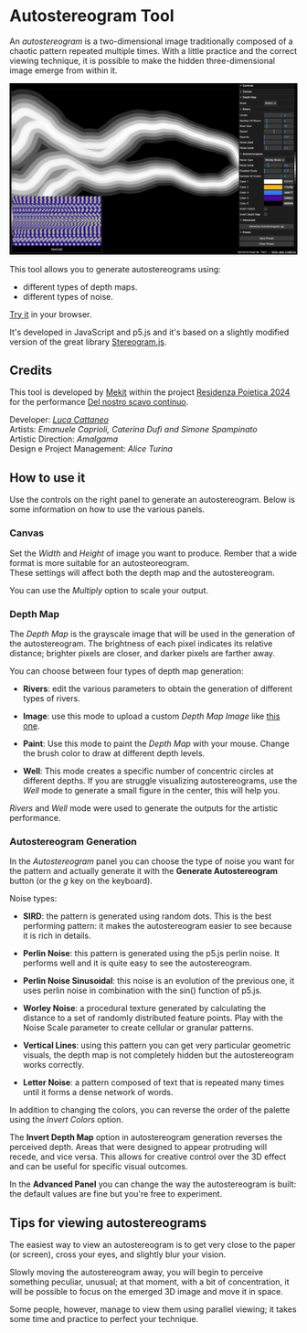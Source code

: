 # Autostereogram Tool

An *autostereogram* is a two-dimensional image traditionally composed of a chaotic pattern repeated multiple times. With a little practice and the correct viewing technique, it is possible to make the hidden three-dimensional image emerge from within it.

![A screenshot of the Autostereogram Tool](/assets/imgs/doc/preview-rivers.png)

This tool allows you to generate autostereograms using:
- different types of depth maps.  
- different types of noise.

[Try it](https://lucacattan3o.github.io/autostereogram-tool/index.html) in your browser.

It's developed in JavaScript and p5.js and it's based on a slightly modified version of the great library [Stereogram.js](https://github.com/tony-pizza/Stereogram.js).

## Credits

This tool is developed by [Mekit](https://www.mekit.it) within the project [Residenza Poietica 2024](https://www.metronimie.com/it/residenza-poietica-2024) for the performance [Del nostro scavo continuo](https://www.metronimie.com/it/eventi/del-nostro-scavo-continuo-performance-di-restituzione-di-residenza-poietica-2024).

Developer: *[Luca Cattaneo](https://lucacattan3o.github.io/)*  
Artists: *Emanuele Caprioli, Caterina Dufì and Simone Spampinato*  
Artistic Direction: *Amalgama*  
Design e Project Management: *Alice Turina*

## How to use it

Use the controls on the right panel to generate an autostereogram. 
Below is some information on how to use the various panels.

### Canvas

Set the *Width* and *Height* of image you want to produce. Rember that a wide format is more suitable for an autosteoreogram.  
These settings will affect both the depth map and the autostereogram.

You can use the *Multiply* option to scale your output.

### Depth Map

The *Depth Map* is the grayscale image that will be used in the generation of the autostereogram. 
The brightness of each pixel indicates its relative distance; brighter pixels are closer, and darker pixels are farther away. 

You can choose between four types of depth map generation:

- **Rivers**: edit the various parameters to obtain the generation of different types of rivers.

- **Image**: use this mode to upload a custom *Depth Map Image* like [this one](https://upload.wikimedia.org/wikipedia/commons/8/82/Esempio_di_Depth_Map.jpg).

- **Paint**: Use this mode to paint the *Depth Map* with your mouse. Change the brush color to draw at different depth levels.

- **Well**: This mode creates a specific number of concentric circles at different depths. If you are struggle visualizing autostereograms, use the *Well* mode to generate a small figure in the center, this will help you.

*Rivers* and *Well* mode were used to generate the outputs for the artistic performance.

### Autostereogram Generation

In the *Autostereogram* panel you can choose the type of noise you want for the pattern and actually generate it with the **Generate Autostereogram** button (or the *g* key on the keyboard). 

Noise types:

- **SIRD**: the pattern is generated using random dots. This is the best performing pattern: it makes the autostereogram easier to see because it is rich in details.

- **Perlin Noise**: this pattern is generated using the p5.js perlin noise. It performs well and it is quite easy to see the autostereogram.

- **Perlin Noise Sinusoidal**: this noise is an evolution of the previous one, it uses perlin noise in combination with the sin() function of p5.js.

- **Worley Noise**: a procedural texture generated by calculating the distance to a set of randomly distributed feature points. Play with the Noise Scale parameter to create cellular or granular patterns.

- **Vertical Lines**: using this pattern you can get very particular geometric visuals, the depth map is not completely hidden but the autostereogram works correctly.

- **Letter Noise**: a pattern composed of text that is repeated many times until it forms a dense network of words.

In addition to changing the colors, you can reverse the order of the palette using the *Invert Colors* option.

The **Invert Depth Map** option in autostereogram generation reverses the perceived depth. Areas that were designed to appear protruding will recede, and vice versa. This allows for creative control over the 3D effect and can be useful for specific visual outcomes.

In the **Advanced Panel** you can change the way the autostereogram is built: the default values are fine but you're free to experiment.

## Tips for viewing autostereograms

The easiest way to view an autostereogram is to get very close to the paper (or screen), cross your eyes, and slightly blur your vision. 

Slowly moving the autostereogram away, you will begin to perceive something peculiar, unusual; at that moment, with a bit of concentration, it will be possible to focus on the emerged 3D image and move it in space.

Some people, however, manage to view them using parallel viewing; it takes some time and practice to perfect your technique.

